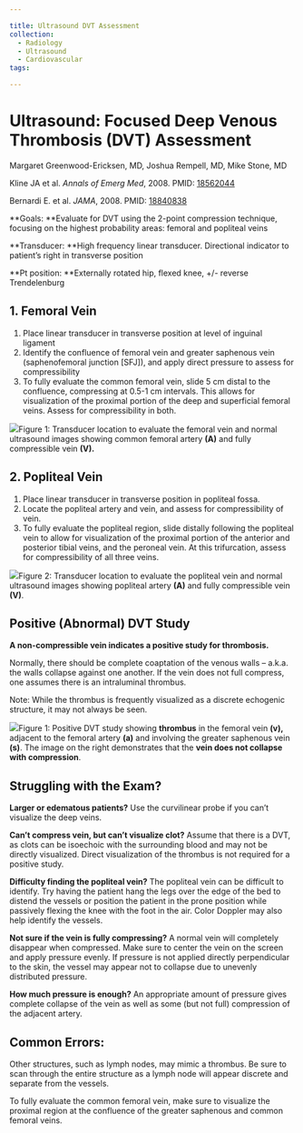 ```yaml
---

title: Ultrasound DVT Assessment
collection:
  - Radiology
  - Ultrasound
  - Cardiovascular
tags:

---
```



# Ultrasound: Focused Deep Venous Thrombosis (DVT) Assessment

Margaret Greenwood-Ericksen, MD, Joshua Rempell, MD, Mike Stone, MD

Kline JA et al. *Annals of Emerg Med*, 2008. PMID: [18562044](http://www.ncbi.nlm.nih.gov/pubmed/?term=Kline%2C+J.+A.%2C+O%27Malley%2C+P.+M.%2C+Tayal%2C+V.+S.%2C+et+al.+(2008).+Emergency+clinician-performed+compression+ultrasonography+for+deep+venous+thrombosis+of+the+lower+extremity.+Annals+of+Emergency+Medicine%2C+52(4)%2C+437%E2%80%93445.+doi%3A10.1016%2Fj.annemergmed.2008.05.023)

Bernardi E. et al. *JAMA*, 2008. PMID: [18840838](http://www.ncbi.nlm.nih.gov/pubmed/?term=Bernardi%2C+E.%2C+Camporese%2C+G.%2C+B%C3%BCller%2C+H.+R.%2C+et+al.+(2008).)

**Goals: **Evaluate for DVT using the 2-point compression technique, focusing on the highest probability areas: femoral and popliteal veins

**Transducer: **High frequency linear transducer. Directional indicator to patient’s right in transverse position

**Pt position: **Externally rotated hip, flexed knee, +/- reverse Trendelenburg

## 1. Femoral Vein

1.  Place linear transducer in transverse position at level of inguinal ligament
2.  Identify the confluence of femoral vein and greater saphenous vein (saphenofemoral junction \[SFJ\]), and apply direct pressure to assess for compressibility
3.  To fully evaluate the common femoral vein, slide 5 cm distal to the confluence, compressing at 0.5-1 cm intervals. This allows for visualization of the proximal portion of the deep and superficial femoral veins. Assess for compressibility in both.

![](https://d2p53dh3qxfm0x.cloudfront.net/uploads/img/1jz/1/c/2edec102-cb4b-5906-841e-344bf6d4e3d8/640.png)Figure 1: Transducer location to evaluate the femoral vein and normal ultrasound images showing common femoral artery **(A)** and fully compressible vein **(V).**

## 2. Popliteal Vein

1.  Place linear transducer in transverse position in popliteal fossa.
2.  Locate the popliteal artery and vein, and assess for compressibility of vein.
3.  To fully evaluate the popliteal region, slide distally following the popliteal vein to allow for visualization of the proximal portion of the anterior and posterior tibial veins, and the peroneal vein. At this trifurcation, assess for compressibility of all three veins.

![](https://d2p53dh3qxfm0x.cloudfront.net/uploads/img/1jz/1/c/b0c6ad4a-7671-5fad-bd12-36176152e8f0/640.png)Figure 2: Transducer location to evaluate the popliteal vein and normal ultrasound images showing popliteal artery **(A)** and fully compressible vein **(V)**.

## Positive (Abnormal) DVT Study

**A non-compressible vein indicates a positive study for thrombosis.**

Normally, there should be complete coaptation of the venous walls – a.k.a. the walls collapse against one another. If the vein does not full compress, one assumes there is an intraluminal thrombus.

Note: While the thrombus is frequently visualized as a discrete echogenic structure, it may not always be seen.

![](https://d2p53dh3qxfm0x.cloudfront.net/uploads/img/1jz/1/c/631acfc1-2676-57c2-abef-d020f4d354e8/640.png)Figure 1: Positive DVT study showing **thrombus** in the femoral vein **(v),** adjacent to the femoral artery **(a)** and involving the greater saphenous vein **(s)**. The image on the right demonstrates that the **vein does not collapse with compression**.

## Struggling with the Exam?

**Larger or edematous patients?**
Use the curvilinear probe if you can’t visualize the deep veins.

**Can’t compress vein, but can’t visualize clot?**
Assume that there is a DVT, as clots can be isoechoic with the surrounding blood and may not be directly visualized. Direct visualization of the thrombus is not required for a positive study.

**Difficulty finding the popliteal vein?**
The popliteal vein can be difficult to identify. Try having the patient hang the legs over the edge of the bed to distend the vessels or position the patient in the prone position while passively flexing the knee with the foot in the air. Color Doppler may also help identify the vessels.

**Not sure if the vein is fully compressing?**
A normal vein will completely disappear when compressed. Make sure to center the vein on the screen and apply pressure evenly. If pressure is not applied directly perpendicular to the skin, the vessel may appear not to collapse due to unevenly distributed pressure.

**How much pressure is enough?**
An appropriate amount of pressure gives complete collapse of the vein as well as some (but not full) compression of the adjacent artery.

## Common Errors:

Other structures, such as lymph nodes, may mimic a thrombus. Be sure to scan through the entire structure as a lymph node will appear discrete and separate from the vessels.

To fully evaluate the common femoral vein, make sure to visualize the proximal region at the confluence of the greater saphenous and common femoral veins.
